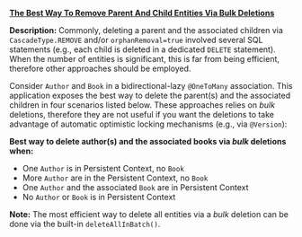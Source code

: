 **[The Best Way To Remove Parent And Child Entities Via Bulk Deletions](https://github.com/AnghelLeonard/Hibernate-SpringBoot/tree/master/HibernateSpringBootCascadeChildRemoval)**

**Description:** Commonly, deleting a parent and the associated children via `CascadeType.REMOVE`  and/or `orphanRemoval=true` involved several SQL statements (e.g., each child is deleted in a dedicated `DELETE` statement). When the number of entities is significant, this is far from being efficient, therefore other approaches should be employed.

Consider `Author` and `Book` in a bidirectional-lazy `@OneToMany` association. This application exposes the best way to delete the parent(s) and the associated children in four scenarios listed below. These approaches relies on *bulk* deletions, therefore they are not useful if you want the deletions to take advantage of automatic optimistic locking mechanisms (e.g., via `@Version`):

**Best way to delete author(s) and the associated books via *bulk* deletions when:**
- One `Author` is in Persistent Context, no `Book`
- More `Author` are in the Persistent Context, no `Book`
- One `Author` and the associated `Book` are in Persistent Context
- No `Author` or `Book` is in Persistent Context

**Note:** The most efficient way to delete all entities via a *bulk* deletion can be done via the built-in `deleteAllInBatch()`. 